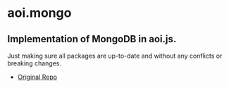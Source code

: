 # aoi.mongo 

Implementation of MongoDB in aoi.js.
--
Just making sure all packages are up-to-date and without any conflicts or breaking changes.
- [Original Repo](https://github.com/Faf4a/aoi.mongo)

